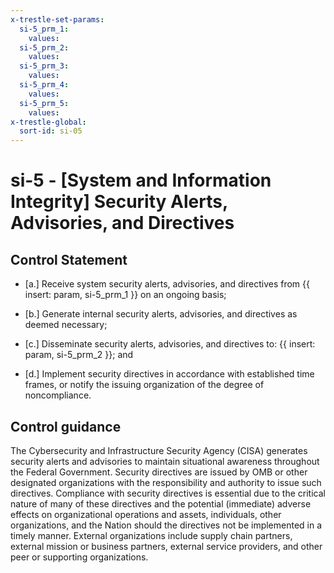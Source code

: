 ```yaml
---
x-trestle-set-params:
  si-5_prm_1:
    values:
  si-5_prm_2:
    values:
  si-5_prm_3:
    values:
  si-5_prm_4:
    values:
  si-5_prm_5:
    values:
x-trestle-global:
  sort-id: si-05
---
```


# si-5 - \[System and Information Integrity\] Security Alerts, Advisories, and Directives

## Control Statement

- \[a.\] Receive system security alerts, advisories, and directives from {{ insert: param, si-5_prm_1 }} on an ongoing basis;

- \[b.\] Generate internal security alerts, advisories, and directives as deemed necessary;

- \[c.\] Disseminate security alerts, advisories, and directives to: {{ insert: param, si-5_prm_2 }}; and

- \[d.\] Implement security directives in accordance with established time frames, or notify the issuing organization of the degree of noncompliance.

## Control guidance

The Cybersecurity and Infrastructure Security Agency (CISA) generates security alerts and advisories to maintain situational awareness throughout the Federal Government. Security directives are issued by OMB or other designated organizations with the responsibility and authority to issue such directives. Compliance with security directives is essential due to the critical nature of many of these directives and the potential (immediate) adverse effects on organizational operations and assets, individuals, other organizations, and the Nation should the directives not be implemented in a timely manner. External organizations include supply chain partners, external mission or business partners, external service providers, and other peer or supporting organizations.
